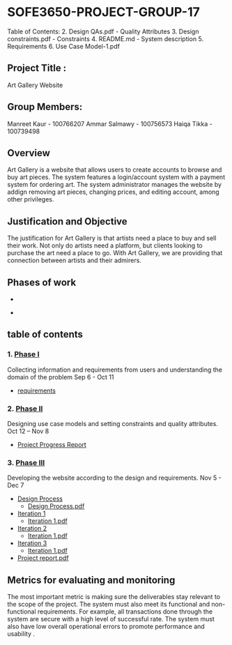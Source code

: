 # SOFE3650-PROJECT-GROUP-17

Table of Contents:
2. Design QAs.pdf - Quality Attributes
3. Design constraints.pdf - Constraints
4. README.md - System description
5. Requirements 
6. Use Case Model-1.pdf

## Project Title :
Art Gallery Website 

## Group Members:
Manreet Kaur - 100766207 
Ammar Salmawy - 100756573
Haiqa Tikka - 100739498

## Overview
Art Gallery is a website that allows users to create accounts to browse and buy art pieces.
The system features a login/account system with a payment system for ordering art.
The system administrator manages the website by addign removing art pieces, changing prices, and editing account, among other privileges.

## Justification and Objective
The justification for Art Gallery is that artists need a place to buy and sell their work. Not only do artists need a platform, but clients looking to purchase the art need a place to go.
With Art Gallery, we are providing that connection between artists and their admirers.

## Phases of work
  
* 
- 

## table of contents

### 1. [Phase I](https://github.com/manreett/SOFE3650-PROJECT-GROUP-17/tree/main/Phase%201)
Collecting information and requirements from users and understanding the domain of the problem Sep 6 - Oct 11
  * [requirements](https://github.com/manreett/SOFE3650-PROJECT-GROUP-17/blob/main/Phase%201/Requirements.pdf)
### 2. [Phase II](https://github.com/manreett/SOFE3650-PROJECT-GROUP-17/tree/main/Phase%202)
Designing use case models and setting constraints and quality attributes. Oct 12 – Nov 8
  * [Project Progress Report](https://github.com/manreett/SOFE3650-PROJECT-GROUP-17/blob/main/Phase%202/Project%20Progress%20Report%20.pdf)
### 3. [Phase III](https://github.com/manreett/SOFE3650-PROJECT-GROUP-17/tree/main/Phase%203)
Developing the website according to the design and requirements. Nov 5 - Dec 7
  * [Design Process](https://github.com/manreett/SOFE3650-PROJECT-GROUP-17/tree/main/Phase%203/Design%20Process)
     * [Design Process.pdf](https://github.com/manreett/SOFE3650-PROJECT-GROUP-17/blob/main/Phase%203/Design%20Process/Design%20Process.pdf)
* [Iteration 1](https://github.com/manreett/SOFE3650-PROJECT-GROUP-17/tree/main/Phase%203/Iteration%201)
     * [Iteration 1.pdf](https://github.com/manreett/SOFE3650-PROJECT-GROUP-17/blob/main/Phase%203/Iteration%201/Iteration%201.pdf)
* [Iteration 2](https://github.com/manreett/SOFE3650-PROJECT-GROUP-17/tree/main/Phase%203/Iteration%202)
     * [Iteration 1.pdf](https://github.com/manreett/SOFE3650-PROJECT-GROUP-17/blob/main/Phase%203/Iteration%202/Iteration%202.pdf)
* [Iteration 3](https://github.com/manreett/SOFE3650-PROJECT-GROUP-17/tree/main/Phase%203/Iteration%203)
     * [Iteration 1.pdf](https://github.com/manreett/SOFE3650-PROJECT-GROUP-17/blob/main/Phase%203/Iteration%203/Iteration%203.pdf)
* [Project report.pdf](https://github.com/manreett/SOFE3650-PROJECT-GROUP-17/blob/main/Phase%203/Art%20Gallery%20Webiste%20-Project%20Report.pdf)
## Metrics for evaluating and monitoring
The most important metric is making sure the deliverables stay relevant to the scope of the project. 
The system must also meet its functional and non-functional requirements. For example, all transactions done through the system are secure with a high level of successful rate. 
The system must also have low overall operational errors to promote performance and usability .
